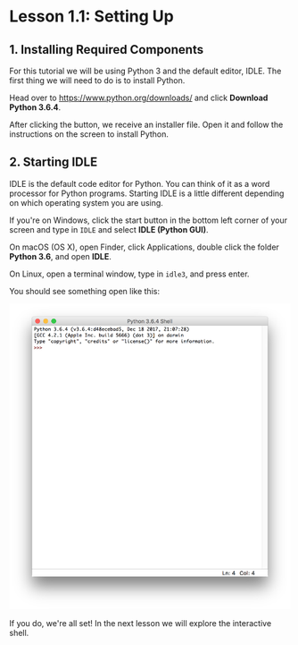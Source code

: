 # Lesson 1.1: Setting Up

## 1. Installing Required Components

For this tutorial we will be using Python 3 and the default editor, IDLE. The first thing we will need to do is to install Python.

Head over to https://www.python.org/downloads/ and click **Download Python 3.6.4**.

After clicking the button, we receive an installer file. Open it and follow the instructions on the screen to install Python.

## 2. Starting IDLE

IDLE is the default code editor for Python. You can think of it as a word processor for Python programs. Starting IDLE is a little different depending on which operating system you are using.

If you're on Windows, click the start button in the bottom left corner of your screen and type in `IDLE` and select **IDLE (Python GUI)**.

On macOS (OS X), open Finder, click Applications, double click the folder **Python 3.6**, and open **IDLE**.

On Linux, open a terminal window, type in `idle3`, and press enter.

You should see something open like this:

![IDLE](idle.png)

If you do, we're all set! In the next lesson we will explore the interactive shell.
